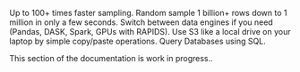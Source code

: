 Up to 100+ times faster sampling. Random sample 1 billion+ rows down to 1 million in only a few seconds. 
Switch between data engines if you need (Pandas, DASK, Spark, GPUs with RAPIDS). 
Use S3 like a local drive on your laptop by simple copy/paste operations. Query Databases using SQL.

This section of the documentation is work in progress..